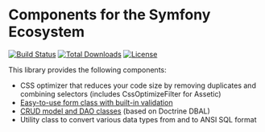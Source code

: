 Components for the Symfony Ecosystem
====================================

[![Build Status](https://travis-ci.org/lastzero/sympathy.png?branch=master)](https://travis-ci.org/lastzero/sympathy)
[![Total Downloads](https://poser.pugx.org/lastzero/sympathy/downloads.svg)](https://packagist.org/packages/lastzero/sympathy)
[![License](https://poser.pugx.org/lastzero/sympathy/license.svg)](https://packagist.org/packages/lastzero/sympathy)

This library provides the following components:
* CSS optimizer that reduces your code size by removing duplicates and combining selectors (includes CssOptimizeFilter for Assetic)
* [Easy-to-use form class with built-in validation](https://github.com/lastzero/sympathy/tree/master/src/Sympathy/Form)
* [CRUD model and DAO classes](https://github.com/lastzero/sympathy/tree/master/src/Sympathy/Db) (based on Doctrine DBAL)
* Utility class to convert various data types from and to ANSI SQL format

